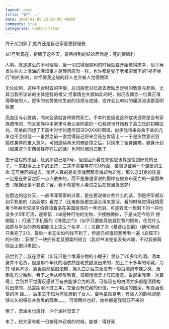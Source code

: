 ```yaml
---
layout: post
title: "安了..."
date: 2008-01-05 22:00:00 +0800
comments: true
categories: banban-tales
---
```

终于又到家了,始终还是自己家里更舒服些 

从1号到现在，折腾了这些天，最后得到的结论居然是：死的很顺利 

人呐，就是这么的不可理喻，当一切过得很顺利的时候就要开始觉得庆幸，似乎再发生些火上浇油的麻烦事才是理所应当一样。也许都是受了老祖宗留下的“祸不单行”的的影响，难怪像我这般的好人也会被人觉得猥琐 

无论如何，这种不合时宜的字眼，总归感觉对已逝去者缺乏足够的敬意与悲痛，尤其当我所谈论的主体是我的祖父 但事情也大抵如此的吧，何况去悼念一位真正值得尊敬的人，更多的去赞美他生前的功绩与成就，或许会比单纯的痛哭流涕要高明些罢 

高血压与心脏病，向来会造就各种突然死亡。不幸的是据说这种症状通常是会有家族遗传的，而且家族中本家里与我父亲同辈的一位叔叔也开始有了高血压的初期征 兆。简单的回想了下高中时学的遗传知识OOXX的图谱，似乎我将来丧命于此的几率也不会很低－－虽然之前一直觉得自己将来会死在胃癌上－－于是突然意识到 锻炼身体的重大意义。可惜连续两天的俯卧撑之后，只换来了全身酸疼，健身计划（如果这个东西曾经存在过的话）也同时烟消云散了 

由于路程的原因，赶到那边已是3号，但是回头看过来也应该算是恰到好处的日子。一来赶得上上午的出殡，二来不需要等在ICU外面，亲眼见证另一个深爱的生命 无可挽回的逝去。倘若人真的是有灵魂而那灵魂却为21克，那么这21克的质量一定是在弥留之际一点点散失的，而不是像通常说的那样在被宣布死亡的一霎那失 去（根据还是不要说了罢，我不希望有人看过之后在夜里发恶梦） 

在那边的这些天，一直浑浑噩噩的过着，是在要说做过些什么的话，倒是把早就存到手机里的《洛丽塔》看完了（比电影版更加适合用来意淫，看的时候觉得我情愿用 5年寿命交换亨伯特领着洛在美国游荡的一年光阴，可是转念一想剩下的一共也没多少5年可活，遂顿悟：loli是种可怕的生物，少接触微妙，于是决定今后只 控御姐 ）；打通了手机版的《博德之门》（似乎只要能弄到威世智的授权，任凭什么品质与平台的游戏都能混上这么个名字... )；又翻了次《基督山伯爵》（确切地说只看完了2/3，最后一本无论如何找不到了，但是已经激起我再看一遍《岩窟王》的兴致）；获赠了一块拥有老鼠图案的砚台（我对书法完全没有兴趣，不过我很萌砚台上那只老鼠）。

品尝到了二叔在酒窖（实际只是个堆满杂物的小棚子）里存了20多年的酒。酒本身并不名贵，但是那个年代的酒依然是老式酿造出来的，加上二十多年的珍藏，为其 增色不少。酒香虽然依旧浓郁，担入口之后完全没有一般白酒的辛辣之感，反倒有几分微甜，吞下之后从咽喉到胃，部都慢慢泛上阵阵暖意，说起来我第一次算得上 尝到并不觉得反感甚至有些能够会为的酒。可惜现在的白酒大多都是酒精构对出来的，品尝期限不过三年，完全没有贮藏的价值。一个嗜酒的国家，却连酒也变的浮 躁。。。后来又不知为何联想到了女人，姿色虽然易老，有些人的韵味却能够长久的保存并愈发的醇香。。。。可惜两样也好，始终都是我驾驭不来的 

倦了，洗澡水也烧好，冲个澡补觉去了  

末了，祝大家有朝一日被死神召唤的时候，能够：得好死